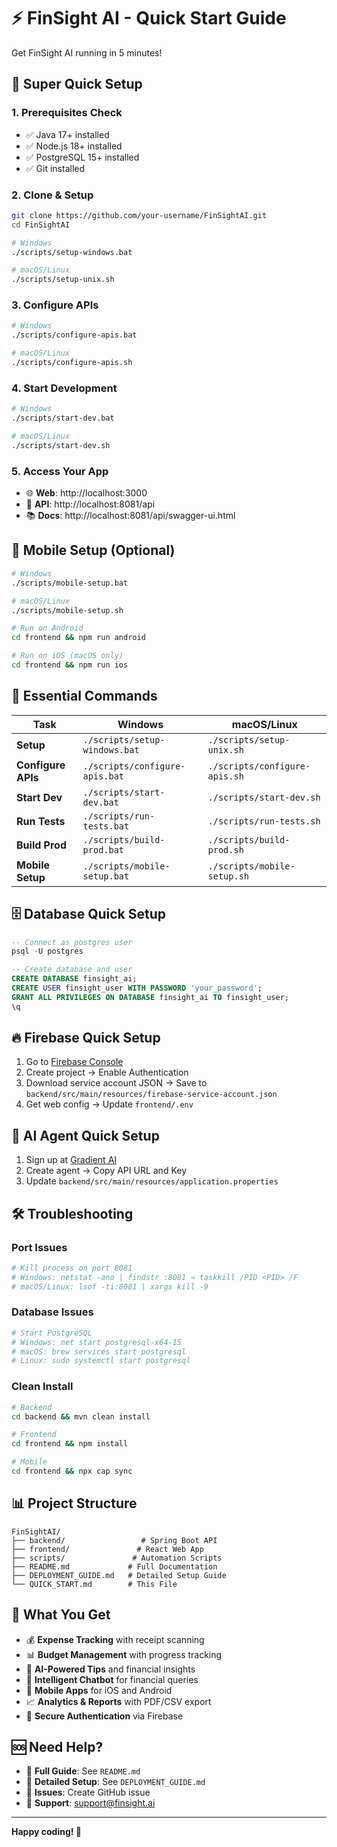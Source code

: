 # ⚡ FinSight AI - Quick Start Guide

Get FinSight AI running in 5 minutes!

## 🚀 Super Quick Setup

### 1. Prerequisites Check
- ✅ Java 17+ installed
- ✅ Node.js 18+ installed  
- ✅ PostgreSQL 15+ installed
- ✅ Git installed

### 2. Clone & Setup
```bash
git clone https://github.com/your-username/FinSightAI.git
cd FinSightAI

# Windows
./scripts/setup-windows.bat

# macOS/Linux
./scripts/setup-unix.sh
```

### 3. Configure APIs
```bash
# Windows
./scripts/configure-apis.bat

# macOS/Linux
./scripts/configure-apis.sh
```

### 4. Start Development
```bash
# Windows
./scripts/start-dev.bat

# macOS/Linux
./scripts/start-dev.sh
```

### 5. Access Your App
- 🌐 **Web**: http://localhost:3000
- 🔧 **API**: http://localhost:8081/api
- 📚 **Docs**: http://localhost:8081/api/swagger-ui.html

## 📱 Mobile Setup (Optional)

```bash
# Windows
./scripts/mobile-setup.bat

# macOS/Linux
./scripts/mobile-setup.sh

# Run on Android
cd frontend && npm run android

# Run on iOS (macOS only)
cd frontend && npm run ios
```

## 🔧 Essential Commands

| Task | Windows | macOS/Linux |
|------|---------|-------------|
| **Setup** | `./scripts/setup-windows.bat` | `./scripts/setup-unix.sh` |
| **Configure APIs** | `./scripts/configure-apis.bat` | `./scripts/configure-apis.sh` |
| **Start Dev** | `./scripts/start-dev.bat` | `./scripts/start-dev.sh` |
| **Run Tests** | `./scripts/run-tests.bat` | `./scripts/run-tests.sh` |
| **Build Prod** | `./scripts/build-prod.bat` | `./scripts/build-prod.sh` |
| **Mobile Setup** | `./scripts/mobile-setup.bat` | `./scripts/mobile-setup.sh` |

## 🗄️ Database Quick Setup

```sql
-- Connect as postgres user
psql -U postgres

-- Create database and user
CREATE DATABASE finsight_ai;
CREATE USER finsight_user WITH PASSWORD 'your_password';
GRANT ALL PRIVILEGES ON DATABASE finsight_ai TO finsight_user;
\q
```

## 🔥 Firebase Quick Setup

1. Go to [Firebase Console](https://console.firebase.google.com/)
2. Create project → Enable Authentication
3. Download service account JSON → Save to `backend/src/main/resources/firebase-service-account.json`
4. Get web config → Update `frontend/.env`

## 🤖 AI Agent Quick Setup

1. Sign up at [Gradient AI](https://gradient.ai/)
2. Create agent → Copy API URL and Key
3. Update `backend/src/main/resources/application.properties`

## 🛠️ Troubleshooting

### Port Issues
```bash
# Kill process on port 8081
# Windows: netstat -ano | findstr :8081 → taskkill /PID <PID> /F
# macOS/Linux: lsof -ti:8081 | xargs kill -9
```

### Database Issues
```bash
# Start PostgreSQL
# Windows: net start postgresql-x64-15
# macOS: brew services start postgresql
# Linux: sudo systemctl start postgresql
```

### Clean Install
```bash
# Backend
cd backend && mvn clean install

# Frontend  
cd frontend && npm install

# Mobile
cd frontend && npx cap sync
```

## 📊 Project Structure

```
FinSightAI/
├── backend/                 # Spring Boot API
├── frontend/               # React Web App
├── scripts/               # Automation Scripts
├── README.md             # Full Documentation
├── DEPLOYMENT_GUIDE.md   # Detailed Setup Guide
└── QUICK_START.md        # This File
```

## 🎯 What You Get

- 💰 **Expense Tracking** with receipt scanning
- 📊 **Budget Management** with progress tracking  
- 🤖 **AI-Powered Tips** and financial insights
- 💬 **Intelligent Chatbot** for financial queries
- 📱 **Mobile Apps** for iOS and Android
- 📈 **Analytics & Reports** with PDF/CSV export
- 🔐 **Secure Authentication** via Firebase

## 🆘 Need Help?

- 📖 **Full Guide**: See `README.md`
- 🔧 **Detailed Setup**: See `DEPLOYMENT_GUIDE.md`
- 🐛 **Issues**: Create GitHub issue
- 💬 **Support**: support@finsight.ai

---

**Happy coding! 🚀**
